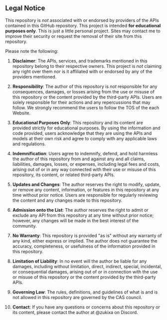 ## Legal Notice

This repository is _not_ associated with or endorsed by providers of the APIs contained in this GitHub repository. This project is intended **for educational purposes only**. This is just a little personal project. Sites may contact me to improve their security or request the removal of their site from this repository.

Please note the following:

1. **Disclaimer**: The APIs, services, and trademarks mentioned in this repository belong to their respective owners. This project is _not_ claiming any right over them nor is it affiliated with or endorsed by any of the providers mentioned.

2. **Responsibility**: The author of this repository is _not_ responsible for any consequences, damages, or losses arising from the use or misuse of this repository or the content provided by the third-party APIs. Users are solely responsible for their actions and any repercussions that may follow. We strongly recommend the users to follow the TOS of the each Website.

3. **Educational Purposes Only**: This repository and its content are provided strictly for educational purposes. By using the information and code provided, users acknowledge that they are using the APIs and models at their own risk and agree to comply with any applicable laws and regulations.

4. **Indemnification**: Users agree to indemnify, defend, and hold harmless the author of this repository from and against any and all claims, liabilities, damages, losses, or expenses, including legal fees and costs, arising out of or in any way connected with their use or misuse of this repository, its content, or related third-party APIs.

5. **Updates and Changes**: The author reserves the right to modify, update, or remove any content, information, or features in this repository at any time without prior notice. Users are responsible for regularly reviewing the content and any changes made to this repository.

6. **Admission onto the List**: The author reserves the right to admit or exclude any API from this repository at any time without prior notice; however, any changes will be made in the best interest of the community.

7. **No Warranty**: This repository is provided "as is" without any warranty of any kind, either express or implied. The author does not guarantee the accuracy, completeness, or usefulness of the information provided in this repository.

8. **Limitation of Liability**: In no event will the author be liable for any damages, including without limitation, direct, indirect, special, incidental, or consequential damages, arising out of or in connection with the use or misuse of this repository or the content provided by the third-party APIs.

9. **Governing Law**: The rules, definitions, and guidelines of what is and is not allowed in this repository are governed by the CAS council.

10. **Contact**: If you have any questions or concerns about this repository or its content, please contact the author at @zukixa on Discord.
